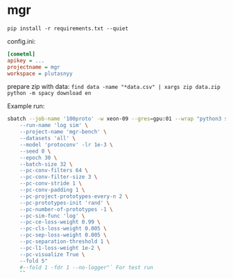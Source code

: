 # mgr

`pip install -r requirements.txt --quiet`


config.ini:
```ini
[cometml]
apikey = ...
projectname = mgr
workspace = plutasnyy
```

prepare zip with data:
`find data -name "*data.csv" | xargs zip data.zip`
`python -m spacy download en`

Example run:
```bash
sbatch --job-name '100proto' -w xeon-09 --gres=gpu:01 --wrap "python3 src/train.py \
    --run-name 'log sim' \
    --project-name 'mgr-bench' \
    --datasets 'all' \
    --model 'protoconv' -lr 1e-3 \
    --seed 0 \
    --epoch 30 \
    --batch-size 32 \
    --pc-conv-filters 64 \
    --pc-conv-filter-size 3 \
    --pc-conv-stride 1 \
    --pc-conv-padding 1 \
    --pc-project-prototypes-every-n 2 \
    --pc-prototypes-init 'rand' \
    --pc-number-of-prototypes -1 \
    --pc-sim-func 'log' \
    --pc-ce-loss-weight 0.99 \
    --pc-cls-loss-weight 0.005 \
    --pc-sep-loss-weight 0.005 \
    --pc-separation-threshold 1 \
    --pc-l1-loss-weight 1e-2 \
    --pc-visualize True \
    --fold 5"
    #--fold 1 -fdr 1 --no-logger"` For test run
    ``
